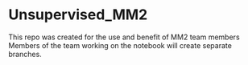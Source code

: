# Unsupervised_MM2
This repo was created for the use and benefit of MM2 team members
Members of the team working on the notebook will create separate branches.
